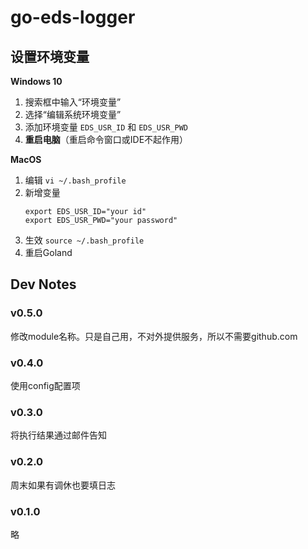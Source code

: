 # go-eds-logger
## 设置环境变量
**Windows 10**
1. 搜索框中输入“环境变量”
2. 选择“编辑系统环境变量”
3. 添加环境变量 `EDS_USR_ID` 和 `EDS_USR_PWD`
4. **重启电脑**（重启命令窗口或IDE不起作用）

**MacOS**
1. 编辑 `vi ~/.bash_profile`
2. 新增变量
   ```
   export EDS_USR_ID="your id"
   export EDS_USR_PWD="your password"
   ```
3. 生效 `source ~/.bash_profile`
4. 重启Goland

## Dev Notes
### v0.5.0
修改module名称。只是自己用，不对外提供服务，所以不需要github.com
### v0.4.0
使用config配置项
### v0.3.0
将执行结果通过邮件告知
### v0.2.0
周末如果有调休也要填日志
### v0.1.0
略